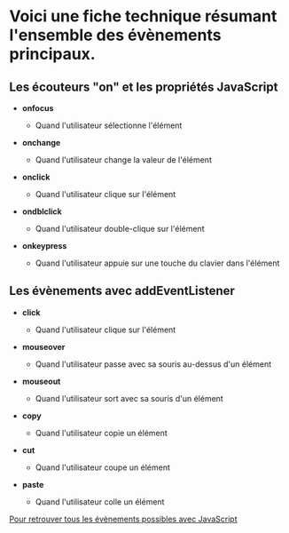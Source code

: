 # Voici une fiche technique résumant l'ensemble des évènements principaux.



## Les écouteurs "on" et les propriétés JavaScript
-   **onfocus**
    -   Quand l'utilisateur sélectionne l'élément

-   **onchange**
    -   Quand l'utilisateur change la valeur de l'élément

-   **onclick**
    -   Quand l'utilisateur clique sur l'élément

-   **ondblclick**
    -   Quand l'utilisateur double-clique sur l'élément

-   **onkeypress**
    -   Quand l'utilisateur appuie sur une touche du clavier dans l'élément



## Les évènements avec addEventListener
-   **click**
    -   Quand l'utilisateur clique sur l'élément

-   **mouseover**
    -   Quand l'utilisateur passe avec sa souris au-dessus d'un élément

-   **mouseout**
    -   Quand l'utilisateur sort avec sa souris d'un élément

-   **copy**
    -   Quand l'utilisateur copie un élément

-   **cut**
    -   Quand l'utilisateur coupe un élément

-   **paste**
    -   Quand l'utilisateur colle un élément



[Pour retrouver tous les évènements possibles avec JavaScript]( https://developer.mozilla.org/fr/docs/Web/Events)